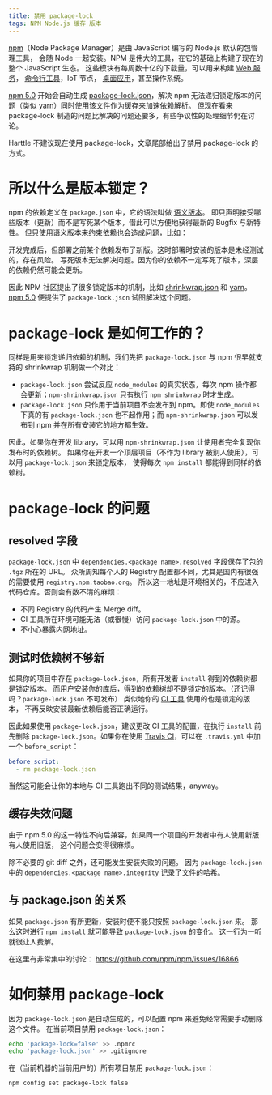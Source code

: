 ```yaml
---
title: 禁用 package-lock
tags: NPM Node.js 缓存 版本
---
```


[npm][npm]（Node Package Manager）是由 JavaScript 编写的 Node.js 默认的包管理工具，
会随 Node 一起安装。NPM 是伟大的工具，在它的基础上构建了现在的整个 JavaScript 生态。
这些模块有每周数十亿的下载量，可以用来构建 [Web 服务][pm2-express]，
[命令行工具](/2017/10/30/cli-testing.html)，IoT 节点，
[桌面应用](/2016/12/22/electron-ipc.html)，甚至操作系统。

[npm 5.0][5.0] 开始会自动生成 [package-lock.json][package-lock]，解决 npm 无法递归锁定版本的问题（类似 [yarn][yarn]）同时使用该文件作为缓存来加速依赖解析。
但现在看来 package-lock 制造的问题比解决的问题还要多，有些争议性的处理细节仍在讨论。

Harttle 不建议现在使用 package-lock，文章尾部给出了禁用 package-lock 的方式。

<!--more-->

# 所以什么是版本锁定？

npm 的依赖定义在 `package.json` 中，它的语法叫做 [语义版本][semver]。
即只声明接受哪些版本（更新）而不是写死某个版本，借此可以方便地获得最新的 Bugfix 与新特性。
但只使用语义版本来约束依赖也会造成问题，比如：

开发完成后，但部署之前某个依赖发布了新版。这时部署时安装的版本是未经测试的，存在风险。
写死版本无法解决问题。因为你的依赖不一定写死了版本，深层的依赖仍然可能会更新。

因此 NPM 社区提出了很多锁定版本的机制，比如 [shrinkwrap.json][shrinkwrap] 和 [yarn][yarn]。
[npm 5.0][5.0] 便提供了 `package-lock.json` 试图解决这个问题。

# package-lock 是如何工作的？

同样是用来锁定递归依赖的机制，我们先把 `package-lock.json` 与 npm 很早就支持的 shrinkwrap 机制做一个对比：

* `package-lock.json` 尝试反应 `node_modules` 的真实状态，每次 npm 操作都会更新；`npm-shrinkwrap.json` 只有执行 `npm shrinkwrap` 时才生成。
* `package-lock.json` 只作用于当前项目不会发布到 npm。即使 `node_modules` 下真的有 `package-lock.json` 也不起作用；而 `npm-shrinkwrap.json` 可以发布到 npm 并在所有安装它的地方都生效。

因此，如果你在开发 library，可以用 `npm-shrinkwrap.json` 让使用者完全复现你发布时的依赖树。
如果你在开发一个顶层项目（不作为 library 被别人使用），可以用 `package-lock.json` 来锁定版本，
使得每次 `npm install` 都能得到同样的依赖树。

# package-lock 的问题

## resolved 字段

`package-lock.json` 中 `dependencies.<package name>.resolved` 字段保存了包的 `.tgz` 所在的 URL。
众所周知每个人的 Registry 配置都不同，尤其是国内有很强的需要使用 `registry.npm.taobao.org`。
所以这一地址是环境相关的，不应进入代码仓库。否则会有数不清的麻烦：

* 不同 Registry 的代码产生 Merge diff。
* CI 工具所在环境可能无法（或很慢）访问 `package-lock.json` 中的源。
* 不小心暴露内网地址。

## 测试时依赖树不够新

如果你的项目中存在 `package-lock.json`，所有开发者 `install` 得到的依赖树都是锁定版本。
而用户安装你的库后，得到的依赖树却不是锁定的版本。（还记得吗？`package-lock.json` 不可发布）
类似地你的 [CI 工具](/2016/04/30/github-ci.html) 使用的也是锁定的版本，
不再反映安装最新依赖后能否正确运行。

因此如果使用 `package-lock.json`，建议更改 CI 工具的配置，在执行 `install` 前先删除 `package-lock.json`。如果你在使用 [Travis CI][travis]，可以在 `.travis.yml` 中加一个 `before_script`：

```yaml
before_script:
  - rm package-lock.json
```

当然这可能会让你的本地与 CI 工具跑出不同的测试结果，anyway。

## 缓存失效问题

由于 npm 5.0 的这一特性不向后兼容，如果同一个项目的开发者中有人使用新版有人使用旧版，
这个问题会变得很麻烦。

除不必要的 git diff 之外，还可能发生安装失败的问题。
因为 `package-lock.json` 中的 `dependencies.<package name>.integrity` 记录了文件的哈希。

## 与 package.json 的关系

如果 `package.json` 有所更新，安装时便不能只按照 `package-lock.json` 来。
那么这时进行 `npm install` 就可能导致 `package-lock.json` 的变化。
这一行为一听就很让人费解。

在这里有非常集中的讨论： <https://github.com/npm/npm/issues/16866>

# 如何禁用 package-lock

因为 `package-lock.json` 是自动生成的，可以配置 npm 来避免经常需要手动删除这个文件。
在当前项目禁用 `package-lock.json`：

```bash
echo 'package-lock=false' >> .npmrc
echo 'package-lock.json' >> .gitignore
```

在（当前机器的当前用户的）所有项目禁用 `package-lock.json`：

```bash
npm config set package-lock false
```

[npm]: https://www.npmjs.com/
[package-lock]: https://docs.npmjs.com/files/package-lock.json
[semver]: https://docs.npmjs.com/misc/semver
[shrinkwrap]: https://docs.npmjs.com/files/shrinkwrap.json
[yarn]: https://yarnpkg.com/
[5.0]: https://github.com/npm/npm/releases/tag/v5.0.0
[pm2-express]: /2016/09/07/pm2-express.html
[travis]: http://travis-ci.org
